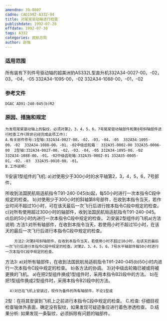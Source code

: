 ```yaml
---
amendno: 39-0807
cadno: CAD1992-A332-04
title: 对尾桨驱动轴进行检查
publishdate: 1992-07-28
effdate: 1992-07-30
tags: A332
categories: 民航总局
author: 赵强
---
```


### 适用范围 
所有装有下列件号驱动轴的超美洲豹AS332L型直升机332A34-0027-00，-02，03，-04，-05 332A34-1095-00，-02 332A34-1088-00，-01，-02

<!--more-->
### 参考文件
    DGAC AD91-240-045(b)R2 

### 原因、措施和规定 
    为发现尾桨驱动轴上的裂纹，必须对第2，3，4，5，6，7号尾桨驱动轴部件和第8号斜轴部件进行检查工作(除非已经完成此项工作): 
    A.有关部件件号:1型轴:332A34-0027-00，-02，-03，-04，-05  332A34-1095-00，-02  332A34-1088-00，-01，-02中级齿轮箱： 332A35-0002-00 332A35-0006-00  2型轴:332A34-0027-00，-02，-03，-04，-05 332A34-1095-00，-02  332A34-1088-00，-01，-02中级齿轮箱:332A35-0002-01 332A35-0005-01，-02，-03  332A35-0010-00，-01。 
    B.工作说明: 
1)安装1型组件的飞机: 
        a)对使用少于300小时的水平轴第2，3，4，5，6，7号部件，
  
所收到法国民航局适航指令T91-240-045(b)起，每50小时进行一次本指令C段中规定的检查。 
        b)对使用少于300小时的斜轴第8号部件，在收到本指令当天，若作业时间不超过10小时，可在该天最后一次飞行后进行按本指令C段中规定的检查。 
        c)对所有使用超过300小时的轴部件，收到法国民航局适航指令T91-240-045。 
d)后的50小时内进行一次本指令C段中规定的检查。 
2)安装2型组件的飞机a)方法说明: 方法1:对所有轴部件，在收到本指令当天，若使用小时不超过10小时，在该天的最后一次飞行后进行本指令C段中规定的检查。 

        方法2:对第8号斜轴部件，在收到本指令当天，若使用小时不超过10小时，在该天的最后一次飞行后进行本指令C段中规定的检查。对第2，3，4，5，6，7号水平轴部件每50小时进行一次本指令C段中规定的检查。 
方法3: 
a)对所有轴部件，在收到法国民航局适航指令T91-240-045(b)50小时内进行一次本指令C段中规定的检查。 
b)各方法的协调。 
3)对中级齿轮箱已被或将被更换的飞机。 
a)在把2型组件换成1型组件时，采用本指令B2)段中的方法。
 b)在把1型组件换成2型组件时，采用本指令B2)段中的方法。

      4)对已在飞机上安装过，现作为备件的所有轴部件，不论1型或

  
2型：在将其安装到飞机上之前进行本指令C段中规定的检查。 
    C.检查: 
    仔细目视检查轴体外表面，确定没有裂纹，如果发现可疑迹象应进行着色渗透检查。 
    D.结果分析:     如果发现一条裂纹，必须拆除有问题的轴部件。
